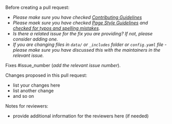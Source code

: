 Before creating a pull request:

- *Please make sure you have checked [Contributing Guidelines](https://everse.software/RSQKit/page_style_guidelines)*
- *Please maek sure you have checked [Page Style Guidelines](https://everse.software/RSQKit/page_style_guidelines) and [checked for typos and spelling mistakes](https://everse.software/RSQKit/contribution_guidelines#spelling-check).*
- *Is there a related issue for the fix you are providing? If not, please consider adding one.*
- *If you are changing files in `data/` or `_includes` folder or `config.yaml` file - please make sure you have discussed this with the maintainers in the relevant issue.*

Fixes #issue_number (*add the relevant issue number*).

Changes proposed in this pull request:

* list your changes here
* list another change
* and so on

Notes for reviewers: 

* provide additional information for the reviewers here (if needed)
